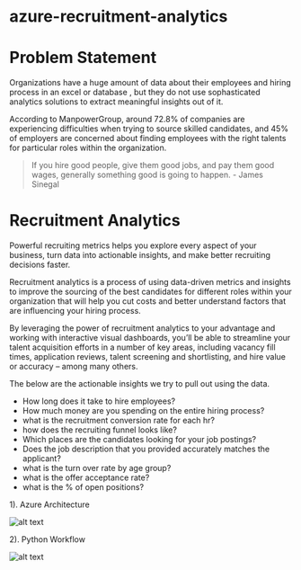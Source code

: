 # azure-recruitment-analytics

# Problem Statement
Organizations have a huge amount of data about their employees and hiring process in an excel or database , but they do not use sophasticated analytics solutions to extract meaningful insights out of it.

According to ManpowerGroup, around 72.8% of companies are experiencing difficulties when trying to source skilled candidates, and 45% of employers are concerned about finding employees with the right talents for particular roles within the organization.
> If you hire good people, 
> give them good jobs, 
> and pay them good wages,
> generally something good is going to happen. - James Sinegal

# Recruitment Analytics

Powerful recruiting metrics helps you explore every aspect of your business, turn data into actionable insights, and make better recruiting decisions faster. 

Recruitment analytics is a process of using data-driven metrics and insights to improve the sourcing of the best candidates for different roles within your organization that will help you cut costs and better understand factors that are influencing your hiring process.

By leveraging the power of recruitment analytics to your advantage and working with interactive visual dashboards, you’ll be able to streamline your talent acquisition efforts in a number of key areas, including vacancy fill times, application reviews, talent screening and shortlisting, and hire value or accuracy – among many others.

The below are the actionable insights we try to pull out using the data.

  - How long does it take to hire employees?
  - How much money are you spending on the entire hiring process?
  - what is the recruitment conversion rate for each hr?
  - how does the recruiting funnel looks like?
  - Which places are the candidates looking for your job postings?
  - Does the job description that you provided accurately matches the applicant?
  - what is the turn over rate by age group?
  - what is the offer acceptance rate?
  - what is the % of open positions?
  
1). Azure Architecture

![alt text](https://github.com/hari-sag/azure-recruitment-analytics/blob/master/PIPELINE/Azure.PNG)

2). Python Workflow

![alt text](https://github.com/hari-sag/azure-recruitment-analytics/blob/master/PIPELINE/Python.PNG)





